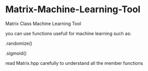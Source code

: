 # Matrix-Machine-Learning-Tool
Matrix Class Machine Learning Tool

you can use functions usefull for machine learning such as:

  .randomize()

  .sigmoid()

read Matrix.hpp carefully to understand all the member functions
